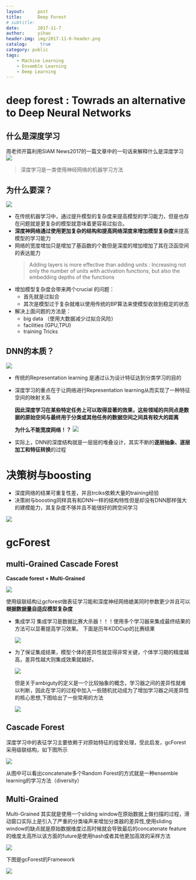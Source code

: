 ```yaml
---
layout:     post
title:      Deep Forest
# subtitle:   
date:       2017-11-7
author:     yihao
header-img: img/2017-11-6-header.png
catalog: 	 true
category: public 
tags:
    - Machine Learning 
    - Ensemble Learning
    - Deep Learning
---
```


# deep forest : Towrads an alternative to Deep Neural Networks


## 什么是深度学习

周老师开篇利用SIAM News2017的一篇文章中的一句话来解释什么是深度学习
<img src = "https://i.imgur.com/VVuvlwG.png" >

> 深度学习是一类使用神经网络的机器学习方法

## 为什么要深？

<img src = "https://i.imgur.com/rUOYAbg.png"/> 

+ 在传统机器学习中，通过提升模型的复杂度来提高模型的学习能力，但是也存在问题就是更复杂的模型就意味着更容易过拟合。
+ **深度神网络通过使用更加复杂的结构和提高网络深度来增加模型复杂度**来提高模型的学习能力
+ 网络的宽度增加只是增加了基函数的个数但是深度的增加增加了其在泛函空间的表达能力
    > Adding layers is more effective than adding units : Increasing not only the number of units with activation functions, but also the embedding depths of the functions
+ 增加模型复杂度会带来两个crucial 的问题：
    - 首先就是过拟合
    - 其次是模型过于复杂就难以使用传统的BP算法来使模型收敛到稳定的状态
+ 解决上面问题的方法是：
    + big data （使用大数据减少过拟合风险）
    + facilities (GPU,TPU)
    + training Tricks

## DNN的本质？

<img src = "https://mmbiz.qpic.cn/mmbiz_png/AefvpgiaIPw2pXianibVD94ibeOvQWZYkHicngWVXDibJJfDawAIYX22TSpPC37mMAfyw8QYMS6RuCVLGMxZVyVWKkww/640?wx_fmt=png&tp=webp&wxfrom=5&wx_lazy=1">

+ 传统的Representation learning 是通过认为设计特征达到分类学习的目的
+ 深度学习的重点在于让网络进行Representation learning从而实现了一种特征空间的映射关系

    **因此深度学习在某些特定任务上可以取得显著的效果，这些领域的共同点是数据的原始空间与最终用于分类或其他任务的数据空间之间具有较大的距离**

    **为什么不能宽度网络！？**
    <img src = "https://mmbiz.qpic.cn/mmbiz_png/AefvpgiaIPw2pXianibVD94ibeOvQWZYkHicnUYBGEK6ZHhpDS0EJwK4ypl6sRxcyxcmqu5BKh4nQGDP00FtmyHibuFQ/640?wx_fmt=png&tp=webp&wxfrom=5&wx_lazy=1">
+ 实际上，DNN的深度结构就是一层层的堆叠设计，其实不断的**逐层抽象、逐层加工和特征转换**的过程


# 决策树与boosting


+ 深度网络的结果可重复性差，并且trciks依赖大量的training经验
+ 决策树与boosting同样具有和DNN一样的结构特性但是却没有DNN那样强大的建模能力，其复杂度不够并且不能很好的跨空间学习
<img src= "https://mmbiz.qpic.cn/mmbiz_png/AefvpgiaIPw2pXianibVD94ibeOvQWZYkHicnvlZbOFBw5EyEHfqAJ6icgRQmJF2icJR4uMXvyBibLgRv4EyVL0gdnI2iaw/640?wx_fmt=png&tp=webp&wxfrom=5&wx_lazy=1">


# gcForest
## multi-Grained Cascade Forest
**Cascade forest + Multi-Grained**

<img src="https://mmbiz.qpic.cn/mmbiz_png/AefvpgiaIPw2pXianibVD94ibeOvQWZYkHicnZaj5KuNIwGe8zrtOKh1gF1h6dibVFp6djw0I0dO57MklVSibjrwMu00Q/640?wx_fmt=png&tp=webp&wxfrom=5&wx_lazy=1">


使用级联结构让gcforest做表征学习能和深度神经网络媲美同时参数更少并且可以**根据数据量自适应模型复杂度**

+ 集成学习
    集成学习是数据比赛大杀器！！！使用多个学习器来集成最终结果的方法可以显著提高学习效果。
    下面是历年KDDCup的比赛结果
    
    <img src= "https://mmbiz.qpic.cn/mmbiz_png/AefvpgiaIPw2pXianibVD94ibeOvQWZYkHicnJickibQiaDD29CFOeqqoCicZVJZM9mrHUWYgEbJTyU2SsTj78uOxFvDweg/640?wx_fmt=png&tp=webp&wxfrom=5&wx_lazy=1">
    


+ 为了保证集成结果，模型个体的差异性就显得非常关键，个体学习期的精度越高，差异性越大则集成效果就越好。
    
    <img src = "https://mmbiz.qpic.cn/mmbiz_png/AefvpgiaIPw2pXianibVD94ibeOvQWZYkHicnxnSUtSb3sicv7o0HkyIVib1d4gcYaOcNoEBcrKaJLxXicng5S68Usyozw/640?wx_fmt=png&tp=webp&wxfrom=5&wx_lazy=1">
    
    但是关于ambiguty的定义是一个比较抽象的概念，学习器之间的差异性就难以判断，因此在学习的过程中加入一些随机扰动成为了增加学习器之间差异性的核心思想,下图给出了一些常用的方法
    
    <img src = "https://mmbiz.qpic.cn/mmbiz_png/AefvpgiaIPw2pXianibVD94ibeOvQWZYkHicncv0m4YhYXabpHTgjSfsGoATkImVsrDn260AQuS3mXib8sQmLq3cVzaw/640?wx_fmt=png&tp=webp&wxfrom=5&wx_lazy=1">
    
    
    

## Cascade Forest
深度学习中的表征学习主要依赖于对原始特征的组曾处理，受此启发，gcForest 采用级联结构，如下图所示

<img src = "https://mmbiz.qpic.cn/mmbiz_png/AefvpgiaIPw2pXianibVD94ibeOvQWZYkHicnIE7ibwW3IC7RM3Wp1K3TTR8ZRkREkblQDwsswnRhSiaAZfSZVx67MyhQ/640?wx_fmt=png&tp=webp&wxfrom=5&wx_lazy=1">

从图中可以看出concatenate多个Random Forest的方式就是一种ensemble learning的学习方法（diversity）

## Multi-Grained 
Multi-Grained 其实就是使用一个sliding window在原始数据上做扫描的过程，滑动窗口实际上是引入了严重的分类噪声来增加分类器的差异性,使用sliding window的缺点就是原始数据维度过高时候就会导致最后的concatenate feature的维度太高所以该方面的future是使用hash或者其他更加高效的采样方法

<img src = "https://mmbiz.qpic.cn/mmbiz_png/AefvpgiaIPw2pXianibVD94ibeOvQWZYkHicnCCshDIPCgNcGibR5CY0n8ItDiacd8Qicibs0DJ5n2xUOrTW67SP41NHDSA/640?wx_fmt=png&tp=webp&wxfrom=5&wx_lazy=1">

下图是gcForest的Framework

<img src = "https://mmbiz.qpic.cn/mmbiz_png/AefvpgiaIPw2pXianibVD94ibeOvQWZYkHicne667qOtwQW5H4173EhbEhqgVrUSEhecX0UqxshoeqZBgKz2FRveQtg/640?wx_fmt=png&tp=webp&wxfrom=5&wx_lazy=1">



